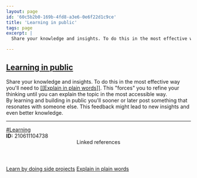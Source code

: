 ```yaml
---
layout: page
id: '60c5b2b0-169b-4fd8-a3e6-0e6f22d1c9ce'
title: 'Learning in public'
tags: page
excerpt: |
  Share your knowledge and insights. To do this in the most effective way you'll need to [[Explain in plain words]]. This "forces" you to refine your thinking until you can explain the topic in the most accessible way.

---
```

  
<h2 class="text-3xl font-semibold mb-4"><a href="/pages/learning-in-public">Learning in public</a></h2>

<div class="space-y-2">
<div class="element-block ml-0"><div class="flex-1">Share your knowledge and insights. To do this in the most effective way you'll need to <a class="text-teal-400 group" href="/pages/explain-in-plain-words"><span class="text-gray-500 group-hover:text-teal-500">[[</span>Explain in plain words<span class="text-gray-500 group-hover:text-teal-500">]]</span></a>. This "forces" you to refine your thinking until you can explain the topic in the most accessible way.</div></div>

<div class="element-block ml-0"><div class="flex-1">By learning and building in public you'll sooner or later post something that resonates with someone else. This feedback might lead to new insights and even better knowledge.</div></div>

<hr class="border-gray-700 !my-5" />

<div class="element-block ml-0"><div class="flex-1"><a class="text-gray-400" href="/pages/learning">#Learning</a></div></div>

<div class="element-block ml-0"><div class="flex-1"><strong class="text-rose-400">ID:</strong> 210611104738</div></div>
</div>



<section class="mt-8 space-y-2">
<header class="text-gray-500">Linked references</header>
<a class="block bg-gray-800 p-4 rounded text-teal-400 focus:outline-none focus:ring-2 focus:ring-offset-2 focus:ring-offset-gray-900 focus:ring-teal-400 hover:ring-2 hover:ring-offset-2 hover:ring-offset-gray-900 hover:ring-teal-400" href="/pages/learn-by-doing-side-projects">Learn by doing side projects</a>
<a class="block bg-gray-800 p-4 rounded text-teal-400 focus:outline-none focus:ring-2 focus:ring-offset-2 focus:ring-offset-gray-900 focus:ring-teal-400 hover:ring-2 hover:ring-offset-2 hover:ring-offset-gray-900 hover:ring-teal-400" href="/pages/explain-in-plain-words">Explain in plain words</a>
  </section>
